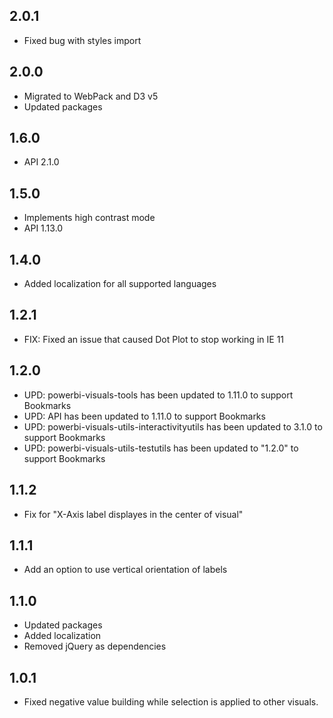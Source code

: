 ## 2.0.1
* Fixed bug with styles import

## 2.0.0
* Migrated to WebPack and D3 v5
* Updated packages

## 1.6.0
* API 2.1.0

## 1.5.0
* Implements high contrast mode
* API 1.13.0

## 1.4.0
* Added localization for all supported languages

## 1.2.1
* FIX: Fixed an issue that caused Dot Plot to stop working in IE 11

## 1.2.0
* UPD: powerbi-visuals-tools has been updated to 1.11.0 to support Bookmarks
* UPD: API has been updated to 1.11.0 to support Bookmarks
* UPD: powerbi-visuals-utils-interactivityutils has been updated to 3.1.0 to support Bookmarks
* UPD: powerbi-visuals-utils-testutils has been updated to "1.2.0" to support Bookmarks

## 1.1.2
* Fix for "X-Axis label displayes in the center of visual"

## 1.1.1
* Add an option to use vertical orientation of labels

## 1.1.0
* Updated packages
* Added localization
* Removed jQuery as dependencies

## 1.0.1
* Fixed negative value building while selection is applied to other visuals.